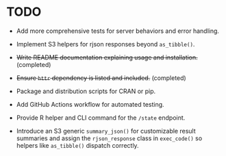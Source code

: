 # TODO

- Add more comprehensive tests for server behaviors and error handling.
- Implement S3 helpers for rjson responses beyond `as_tibble()`.
- ~~Write README documentation explaining usage and installation.~~ (completed)
- ~~Ensure `httr` dependency is listed and included.~~ (completed)
- Package and distribution scripts for CRAN or pip.

- Add GitHub Actions workflow for automated testing.
- Provide R helper and CLI command for the `/state` endpoint.
- Introduce an S3 generic `summary_json()` for customizable result summaries and
  assign the `rjson_response` class in `exec_code()` so helpers like
  `as_tibble()` dispatch correctly.
